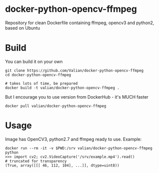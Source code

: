 # docker-python-opencv-ffmpeg
Repository for clean Dockerfile containing ffmpeg, opencv3 and python2, based on Ubuntu

# Build
You can build it on your own

    git clone https://github.com/Valian/docker-python-opencv-ffmpeg
    cd docker-python-opencv-ffmpeg
    
    # takes lots of time, be prepared
    docker build -t valian/docker-python-opencv-ffmpeg .

But I encourage you to use version from DockerHub - it's MUCH faster

    docker pull valian/docker-python-opencv-ffmpeg
    
# Usage

Image has OpenCV3, python2.7 and ffmpeg ready to use. Example:
    
    docker run --rm -it -v $PWD:/srv valian/docker-python-opencv-ffmpeg python
    >>> import cv2; cv2.VideoCapture('/srv/example.mp4').read()
    # truncated for transparency
    (True, array([[[ 46, 112, 104], ...]], dtype=uint8))
